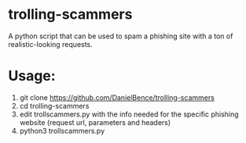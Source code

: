 # trolling-scammers
A python script that can be used to spam a phishing site with a ton of realistic-looking requests.

# Usage: 
1) git clone https://github.com/DanielBence/trolling-scammers
2) cd trolling-scammers
3) edit trollscammers.py with the info needed for the specific phishing website (request url, parameters and headers)
4) python3 trollscammers.py
